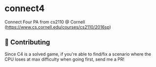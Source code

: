 # connect4
Connect Four PA from cs2110 @ Cornell
(https://www.cs.cornell.edu/courses/cs2110/2016sp)

## 🤝 Contributing
Since C4 is a solved game, if you're able to find/fix a scenario where the CPU loses at max difficulty when going first, send me a PR!
